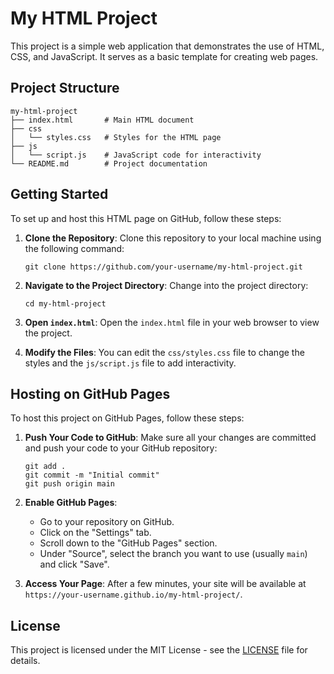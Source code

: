 # My HTML Project

This project is a simple web application that demonstrates the use of HTML, CSS, and JavaScript. It serves as a basic template for creating web pages.

## Project Structure

```
my-html-project
├── index.html       # Main HTML document
├── css
│   └── styles.css   # Styles for the HTML page
├── js
│   └── script.js    # JavaScript code for interactivity
└── README.md        # Project documentation
```

## Getting Started

To set up and host this HTML page on GitHub, follow these steps:

1. **Clone the Repository**: 
   Clone this repository to your local machine using the following command:
   ```
   git clone https://github.com/your-username/my-html-project.git
   ```

2. **Navigate to the Project Directory**:
   Change into the project directory:
   ```
   cd my-html-project
   ```

3. **Open `index.html`**:
   Open the `index.html` file in your web browser to view the project.

4. **Modify the Files**:
   You can edit the `css/styles.css` file to change the styles and the `js/script.js` file to add interactivity.

## Hosting on GitHub Pages

To host this project on GitHub Pages, follow these steps:

1. **Push Your Code to GitHub**:
   Make sure all your changes are committed and push your code to your GitHub repository:
   ```
   git add .
   git commit -m "Initial commit"
   git push origin main
   ```

2. **Enable GitHub Pages**:
   - Go to your repository on GitHub.
   - Click on the "Settings" tab.
   - Scroll down to the "GitHub Pages" section.
   - Under "Source", select the branch you want to use (usually `main`) and click "Save".

3. **Access Your Page**:
   After a few minutes, your site will be available at `https://your-username.github.io/my-html-project/`.

## License

This project is licensed under the MIT License - see the [LICENSE](LICENSE) file for details.